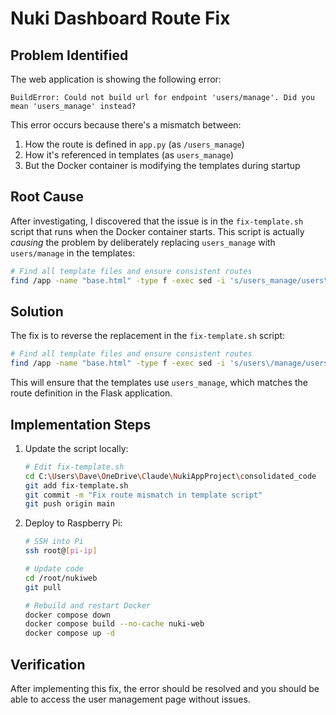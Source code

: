 # Nuki Dashboard Route Fix

## Problem Identified

The web application is showing the following error:

```
BuildError: Could not build url for endpoint 'users/manage'. Did you mean 'users_manage' instead?
```

This error occurs because there's a mismatch between:
1. How the route is defined in `app.py` (as `/users_manage`)
2. How it's referenced in templates (as `users_manage`)
3. But the Docker container is modifying the templates during startup

## Root Cause

After investigating, I discovered that the issue is in the `fix-template.sh` script that runs when the Docker container starts. This script is actually *causing* the problem by deliberately replacing `users_manage` with `users/manage` in the templates:

```bash
# Find all template files and ensure consistent routes
find /app -name "base.html" -type f -exec sed -i 's/users_manage/users\/manage/g' {} \;
```

## Solution

The fix is to reverse the replacement in the `fix-template.sh` script:

```bash
# Find all template files and ensure consistent routes
find /app -name "base.html" -type f -exec sed -i 's/users\/manage/users_manage/g' {} \;
```

This will ensure that the templates use `users_manage`, which matches the route definition in the Flask application.

## Implementation Steps

1. Update the script locally:
   ```bash
   # Edit fix-template.sh
   cd C:\Users\Dave\OneDrive\Claude\NukiAppProject\consolidated_code
   git add fix-template.sh
   git commit -m "Fix route mismatch in template script"
   git push origin main
   ```

2. Deploy to Raspberry Pi:
   ```bash
   # SSH into Pi
   ssh root@[pi-ip]
   
   # Update code
   cd /root/nukiweb
   git pull
   
   # Rebuild and restart Docker
   docker compose down
   docker compose build --no-cache nuki-web
   docker compose up -d
   ```

## Verification

After implementing this fix, the error should be resolved and you should be able to access the user management page without issues.

